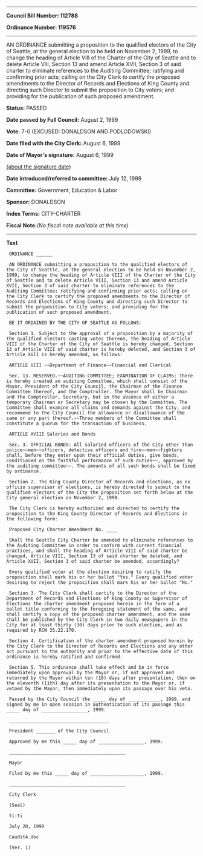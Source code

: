

********

**Council Bill Number: 112788**
   
**Ordinance Number: 119576**
********

 AN ORDINANCE submitting a proposition to the qualified electors of the City of Seattle, at the general election to be held on November 2, 1999, to change the heading of Article VIII of the Charter of the City of Seattle and to delete Article VIII, Section 13 and amend Article XVII, Section 3 of said charter to eliminate references to the Auditing Committee; ratifying and confirming prior acts; calling on the City Clerk to certify the proposed amendments to the Director of Records and Elections of King County and directing such Director to submit the proposition to City voters; and providing for the publication of such proposed amendment.

**Status:** PASSED
   
**Date passed by Full Council:** August 2, 1999
   
**Vote:** 7-0 (EXCUSED: DONALDSON AND PODLODOWSKI)
   
**Date filed with the City Clerk:** August 6, 1999
   
**Date of Mayor's signature:** August 6, 1999
   
[(about the signature date)](/~public/approvaldate.htm)
   
   
   
**Date introduced/referred to committee:** July 12, 1999
   
**Committee:** Government, Education & Labor
   
**Sponsor:** DONALDSON
   
   
**Index Terms:** CITY-CHARTER

**Fiscal Note:**_(No fiscal note available at this time)_

********

**Text**
   
```
 ORDINANCE ______

 AN ORDINANCE submitting a proposition to the qualified electors of the City of Seattle, at the general election to be held on November 2, 1999, to change the heading of Article VIII of the Charter of the City of Seattle and to delete Article VIII, Section 13 and amend Article XVII, Section 3 of said charter to eliminate references to the Auditing Committee; ratifying and confirming prior acts; calling on the City Clerk to certify the proposed amendments to the Director of Records and Elections of King County and directing such Director to submit the proposition to City voters; and providing for the publication of such proposed amendment.

 BE IT ORDAINED BY THE CITY OF SEATTLE AS FOLLOWS:

 Section 1. Subject to the approval of a proposition by a majority of the qualified electors casting votes thereon, the heading of Article VIII of the Charter of the City of Seattle is hereby changed, Section 13 of Article VIII of said charter is hereby deleted, and Section 3 of Article XVII is hereby amended, as follows:

 ARTICLE VIII ~~Department of Finance~~Financial and Clerical

 Sec. 13. RESERVED.~~AUDITING COMMITTEE; EXAMINATION OF CLAIMS: There is hereby created an auditing Committee, which shall consist of the Mayor, President of the City Council, the Chairman of the Finance Committee thereof, and the Comptroller. The Mayor shall be Chairman and the Comptroller, Secretary, but in the absence of either a temporary Chairman or Secretary may be chosen by the Committee. The Committee shall examine all claims and demands against the City, and recommend to the City Council the allowance or disallowance of the same or any part thereof.~~Three members of the Committee shall constitute a quorum for the transaction of business.

 ARTICLE XVIII Salaries and Bonds

 Sec. 3. OFFICIAL BONDS: All salaried officers of the City other than police~~men~~officers, detective officers and fire~~men~~fighters shall, before they enter upon their official duties, give bonds, conditioned on the faithful performance of such duties~~, approved by the auditing committee~~. The amounts of all such bonds shall be fixed by ordinance.

 Section 2. The King County Director of Records and elections, as ex officio supervisor of elections, is hereby directed to submit to the qualified electors of the City the proposition set forth below at the City general election on November 2, 1999.

 The City Clerk is hereby authorized and directed to certify the proposition to the King County Director of Records and Elections in the following form:

 Proposed City Charter Amendment No. ____

 Shall the Seattle City Charter be amended to eliminate references to the Auditing Committee in order to conform with current financial practices, and shall the heading of Article VIII of said charter be changed, Article VIII, Section 13 of said charter be deleted, and Article XVII, Section 3 of said charter be amended, accordingly?

 Every qualified voter at the election desiring to ratify the proposition shall mark his or her ballot "Yes." Every qualified voter desiring to reject the proposition shall mark his or her ballot "No."

 Section 3. The City Clerk shall certify to the Director of the Department of Records and Elections of King County as Supervisor of Elections the charter amendment proposed herein in the form of a ballot title conforming to the foregoing statement of the same, and shall certify a copy of the proposed charter amendment, and the same shall be published by the City Clerk in two daily newspapers in the City for at least thirty (30) days prior to such election, and as required by RCW 35.22.170.

 Section 4. Certification of the charter amendment proposed herein by the City Clerk to the Director of Records and Elections and any other act pursuant to the authority and prior to the effective date of this ordinance is hereby ratified and confirmed.

 Section 5. This ordinance shall take effect and be in force immediately upon approval by the Mayor or, if not approved and returned by the Mayor within ten (10) days after presentation, then on the eleventh (11th) day after its presentation to the Mayor or, if vetoed by the Mayor, then immediately upon its passage over his veto.

 Passed by the City Council the _____ day of ____________, 1999, and signed by me in open session in authentication of its passage this _____ day of _________________, 1999.

 _____________________________________

 President _______ of the City Council

 Approved by me this _____ day of _________________, 1999.

 ___________________________________________

 Mayor

 Filed by me this _____ day of ____________________, 1999.

 ___________________________________________

 City Clerk

 (Seal)

 ti:ti

 July 28, 1999

 Caudit4.doc

 (Ver. 1)

```
